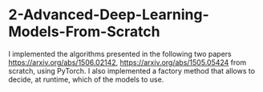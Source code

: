 # 2-Advanced-Deep-Learning-Models-From-Scratch

I implemented the algorithms presented in the following two papers https://arxiv.org/abs/1506.02142, https://arxiv.org/abs/1505.05424 from scratch, using PyTorch.
I also implemented a factory method that allows to decide, at runtime, which of the models to use.
